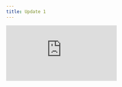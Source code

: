 ```yaml
---
title: Update 1
---
```

<div class="embed-wrapper"><iframe src="https://www.youtube.com/embed/tO6uCPp32Z0?si=yl7slv524U6fSKFM" title="YouTube video player" frameborder="0" allow="accelerometer; autoplay; clipboard-write; encrypted-media; gyroscope; picture-in-picture; web-share" referrerpolicy="strict-origin-when-cross-origin" allowfullscreen></iframe></div>